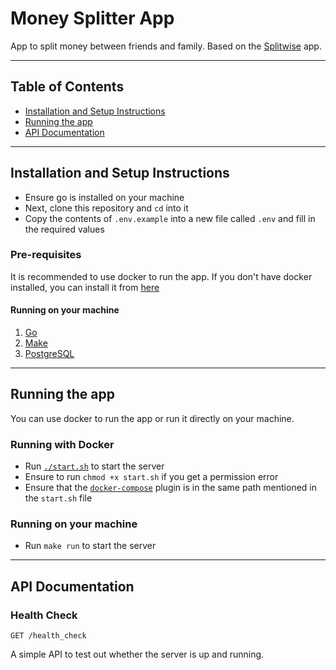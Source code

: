 # Money Splitter App
App to split money between friends and family. Based on the [Splitwise](https://www.splitwise.com/) app.

--- 

## Table of Contents
- [Installation and Setup Instructions](#installation-and-setup-instructions)  
- [Running the app](#running-the-app)  
- [API Documentation](#api-documentation)  
---

## Installation and Setup Instructions
- Ensure go is installed on your machine
- Next, clone this repository and `cd` into it
- Copy the contents of `.env.example` into a new file called `.env` and fill in the required values
### Pre-requisites
It is recommended to use docker to run the app. If you don't have docker installed, you can install it from [here](https://docs.docker.com/get-docker/)

#### Running on your machine
1. [Go](https://golang.org/dl/)
2. [Make](https://www.gnu.org/software/make/)
3. [PostgreSQL](https://www.postgresql.org/download/)

---

## Running the app
You can use docker to run the app or run it directly on your machine.
### Running with Docker
- Run [`./start.sh`](./start.sh) to start the server
- Ensure to run `chmod +x start.sh` if you get a permission error
- Ensure that the [`docker-compose`](https://docs.docker.com/compose/) plugin is in the same path mentioned in the `start.sh` file
### Running on your machine
- Run `make run` to start the server

---

## API Documentation
### Health Check
```http
GET /health_check
```
A simple API to test out whether the server is up and running.
